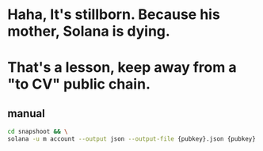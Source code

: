 # Haha, It's stillborn. Because his mother, Solana is dying. 

# That's a lesson, keep away from a "to CV" public chain. 

## manual
```bash
cd snapshoot && \
solana -u m account --output json --output-file {pubkey}.json {pubkey}
```
